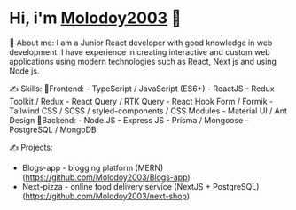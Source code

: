 # Hi, i'm [Molodoy2003](https://github.com/Molodoy2003) 👋

💬 About me:
  I am a Junior React developer with good knowledge in web development.
  I have experience in creating interactive and custom web applications
  using modern technologies such as React, Next js and using Node js.

✍️ Skills: 
  🌝Frontend:
      - TypeScript / JavaScript (ES6+)
      - ReactJS
      - Redux Toolkit / Redux
      - React Query / RTK Query
      - React Hook Form / Formik
      - Tailwind CSS / SCSS / styled-components / CSS Modules
      - Material UI / Ant Design
  🌚Backend:
      - Node.JS
      - Express JS
      - Prisma / Mongoose
      - PostgreSQL / MongoDB

✍️ Projects: 
  - Blogs-app - blogging platform (MERN) (https://github.com/Molodoy2003/Blogs-app)
  - Next-pizza - online food delivery service (NextJS + PostgreSQL) (https://github.com/Molodoy2003/next-shop)

